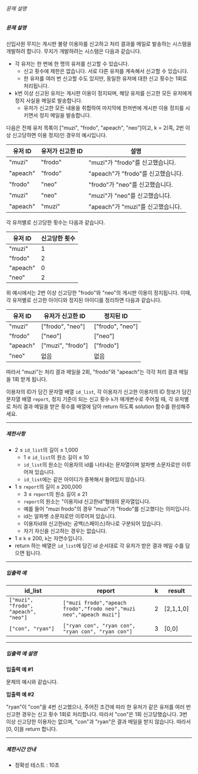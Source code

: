 
###### 문제 설명


##### 문제 설명


신입사원 무지는 게시판 불량 이용자를 신고하고 처리 결과를 메일로 발송하는 시스템을 개발하려 합니다. 무지가 개발하려는 시스템은 다음과 같습니다.


* 각 유저는 한 번에 한 명의 유저를 신고할 수 있습니다.
	+ 신고 횟수에 제한은 없습니다. 서로 다른 유저를 계속해서 신고할 수 있습니다.
	+ 한 유저를 여러 번 신고할 수도 있지만, 동일한 유저에 대한 신고 횟수는 1회로 처리됩니다.
* k번 이상 신고된 유저는 게시판 이용이 정지되며, 해당 유저를 신고한 모든 유저에게 정지 사실을 메일로 발송합니다.
	+ 유저가 신고한 모든 내용을 취합하여 마지막에 한꺼번에 게시판 이용 정지를 시키면서 정지 메일을 발송합니다.


다음은 전체 유저 목록이 ["muzi", "frodo", "apeach", "neo"]이고, k = 2(즉, 2번 이상 신고당하면 이용 정지)인 경우의 예시입니다.




| 유저 ID | 유저가 신고한 ID | 설명 |
| --- | --- | --- |
| "muzi" | "frodo" | "muzi"가 "frodo"를 신고했습니다. |
| "apeach" | "frodo" | "apeach"가 "frodo"를 신고했습니다. |
| "frodo" | "neo" | "frodo"가 "neo"를 신고했습니다. |
| "muzi" | "neo" | "muzi"가 "neo"를 신고했습니다. |
| "apeach" | "muzi" | "apeach"가 "muzi"를 신고했습니다. |


각 유저별로 신고당한 횟수는 다음과 같습니다.




| 유저 ID | 신고당한 횟수 |
| --- | --- |
| "muzi" | 1 |
| "frodo" | 2 |
| "apeach" | 0 |
| "neo" | 2 |


위 예시에서는 2번 이상 신고당한 "frodo"와 "neo"의 게시판 이용이 정지됩니다. 이때, 각 유저별로 신고한 아이디와 정지된 아이디를 정리하면 다음과 같습니다.




| 유저 ID | 유저가 신고한 ID | 정지된 ID |
| --- | --- | --- |
| "muzi" | ["frodo", "neo"] | ["frodo", "neo"] |
| "frodo" | ["neo"] | ["neo"] |
| "apeach" | ["muzi", "frodo"] | ["frodo"] |
| "neo" | 없음 | 없음 |


따라서 "muzi"는 처리 결과 메일을 2회, "frodo"와 "apeach"는 각각 처리 결과 메일을 1회 받게 됩니다.


이용자의 ID가 담긴 문자열 배열 `id_list`, 각 이용자가 신고한 이용자의 ID 정보가 담긴 문자열 배열 `report`, 정지 기준이 되는 신고 횟수 `k`가 매개변수로 주어질 때, 각 유저별로 처리 결과 메일을 받은 횟수를 배열에 담아 return 하도록 solution 함수를 완성해주세요.




---


##### 제한사항


* 2 ≤ `id_list`의 길이 ≤ 1,000
	+ 1 ≤ `id_list`의 원소 길이 ≤ 10
	+ `id_list`의 원소는 이용자의 id를 나타내는 문자열이며 알파벳 소문자로만 이루어져 있습니다.
	+ `id_list`에는 같은 아이디가 중복해서 들어있지 않습니다.
* 1 ≤ `report`의 길이 ≤ 200,000
	+ 3 ≤ `report`의 원소 길이 ≤ 21
	+ `report`의 원소는 "이용자id 신고한id"형태의 문자열입니다.
	+ 예를 들어 "muzi frodo"의 경우 "muzi"가 "frodo"를 신고했다는 의미입니다.
	+ id는 알파벳 소문자로만 이루어져 있습니다.
	+ 이용자id와 신고한id는 공백(스페이스)하나로 구분되어 있습니다.
	+ 자기 자신을 신고하는 경우는 없습니다.
* 1 ≤ `k` ≤ 200, `k`는 자연수입니다.
* return 하는 배열은 `id_list`에 담긴 id 순서대로 각 유저가 받은 결과 메일 수를 담으면 됩니다.




---


##### 입출력 예




| id\_list | report | k | result |
| --- | --- | --- | --- |
| `["muzi", "frodo", "apeach", "neo"]` | `["muzi frodo","apeach frodo","frodo neo","muzi neo","apeach muzi"]` | 2 | [2,1,1,0] |
| `["con", "ryan"]` | `["ryan con", "ryan con", "ryan con", "ryan con"]` | 3 | [0,0] |




---


##### 입출력 예 설명


**입출력 예 #1**


문제의 예시와 같습니다.


**입출력 예 #2**


"ryan"이 "con"을 4번 신고했으나, 주어진 조건에 따라 한 유저가 같은 유저를 여러 번 신고한 경우는 신고 횟수 1회로 처리합니다. 따라서 "con"은 1회 신고당했습니다. 3번 이상 신고당한 이용자는 없으며, "con"과 "ryan"은 결과 메일을 받지 않습니다. 따라서 [0, 0]을 return 합니다.




---


##### 제한시간 안내


* 정확성 테스트 : 10초



